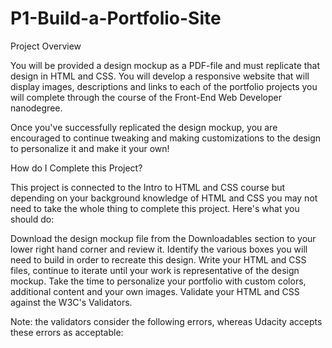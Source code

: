 # P1-Build-a-Portfolio-Site
Project Overview

You will be provided a design mockup as a PDF-file and must replicate that design in HTML and CSS.
You will develop a responsive website that will display images, descriptions and links to each of the
portfolio projects you will complete through the course of the Front-End Web Developer nanodegree.

Once you've successfully replicated the design mockup, you are encouraged to continue tweaking and
making customizations to the design to personalize it and make it your own!


How do I Complete this Project?

This project is connected to the Intro to HTML and CSS course but depending on your background knowledge
of HTML and CSS you may not need to take the whole thing to complete this project. Here's what you should do:

Download the design mockup file from the Downloadables section to your lower right hand corner and review it.
Identify the various boxes you will need to build in order to recreate this design.
Write your HTML and CSS files, continue to iterate until your work is representative of the design mockup.
Take the time to personalize your portfolio with custom colors, additional content and your own images.
Validate your HTML and CSS against the W3C's Validators.

Note: the validators consider the following errors, whereas Udacity accepts these errors as acceptable:
